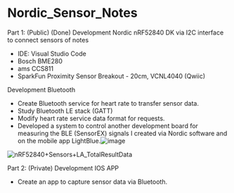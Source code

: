 # Nordic_Sensor_Notes
Part 1: (Public) (Done)
Development Nordic nRF52840 DK via I2C interface to connect sensors of notes
- IDE: Visual Studio Code
- Bosch BME280
- ams CCS811
- SparkFun Proximity Sensor Breakout - 20cm, VCNL4040 (Qwiic)

Development Bluetooth
- Create Bluetooth service for heart rate to transfer sensor data.
- Study Bluetooth LE stack (GATT)
- Modify heart rate service data format for requests.
- Developed a system to control another development board for measuring the BLE (SensorEX) signals I created via Nordic software and on the mobile app LightBlue.![image](https://github.com/user-attachments/assets/6c09a3b9-6944-4998-9e0f-31b7258a3b3d)

![nRF52840+Sensors+LA_TotalResultData](https://github.com/user-attachments/assets/76ea16c3-b2ab-440a-aeb1-9473f17effec)


Part 2: (Private)
Development IOS APP
- Create an app to capture sensor data via Bluetooth.



